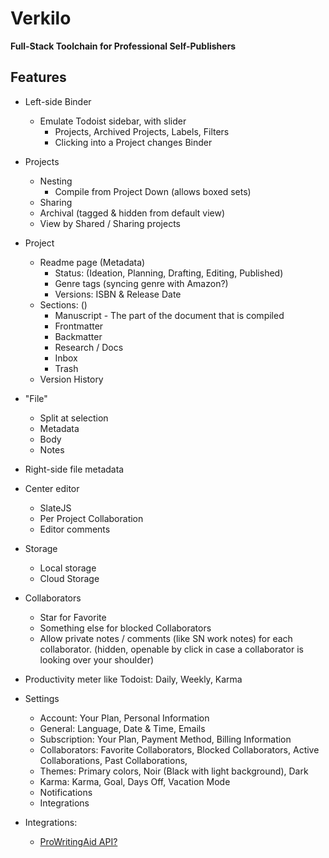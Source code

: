 # Verkilo

**Full-Stack Toolchain for Professional Self-Publishers**

## Features

* Left-side Binder
  - Emulate Todoist sidebar, with slider
    - Projects, Archived Projects, Labels, Filters
    - Clicking into a Project changes Binder
* Projects
  - Nesting
    - Compile from Project Down (allows boxed sets)
  - Sharing
  - Archival (tagged & hidden from default view)
  - View by Shared / Sharing projects
* Project
  - Readme page (Metadata)
    - Status: (Ideation, Planning, Drafting, Editing, Published)
    - Genre tags (syncing genre with Amazon?)
    - Versions: ISBN & Release Date
  - Sections: ()
    - Manuscript - The part of the document that is compiled
    - Frontmatter
    - Backmatter
    - Research / Docs
    - Inbox
    - Trash
  - Version History
* "File"
  - Split at selection
  - Metadata
  - Body
  - Notes
* Right-side file metadata
* Center editor
  - SlateJS
  - Per Project Collaboration
  - Editor comments
* Storage
  * Local storage
  * Cloud Storage
* Collaborators
  - Star for Favorite
  - Something else for blocked Collaborators
  - Allow private notes / comments (like SN work notes) for each collaborator. (hidden, openable by click in case a collaborator is looking over your shoulder)

* Productivity meter like Todoist: Daily, Weekly, Karma
* Settings
  - Account: Your Plan, Personal Information
  - General: Language, Date & Time, Emails
  - Subscription: Your Plan, Payment Method, Billing Information
  - Collaborators: Favorite Collaborators, Blocked Collaborators, Active Collaborations, Past Collaborations,
  - Themes: Primary colors, Noir (Black with light background), Dark
  - Karma: Karma, Goal, Days Off, Vacation Mode
  - Notifications
  - Integrations
* Integrations:
  - [ProWritingAid API?](https://prowritingaid.com/en/App/API)
